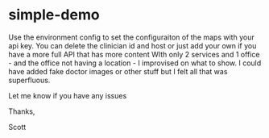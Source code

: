 # simple-demo

Use the environment config to set the configuraiton of the maps with your api key.  You can delete the clinician id and
host or just add your own if you have a more full API that has more content  WIth only 2 services and 1 office - and the 
office not having a location - I improvised on what to show.  I could have added fake doctor images or other stuff but 
I felt all that was superfluous.  

Let me know if you have any issues

Thanks,

Scott
